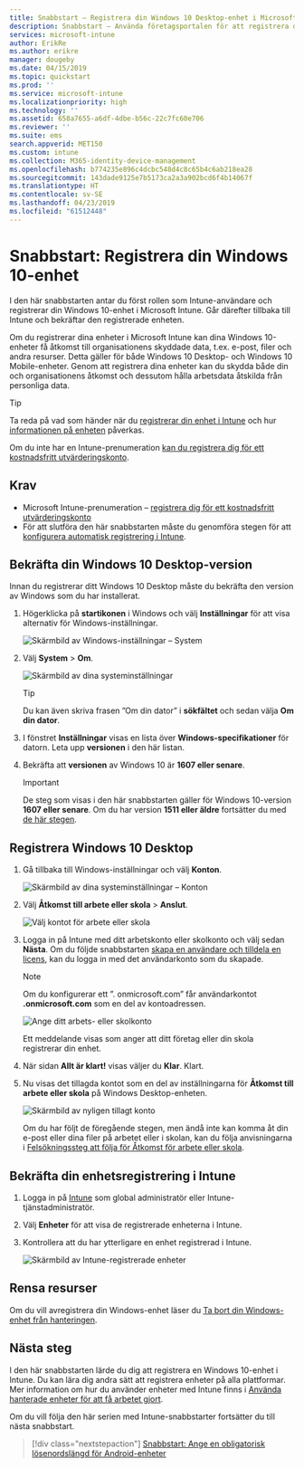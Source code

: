 ```yaml
---
title: Snabbstart – Registrera din Windows 10 Desktop-enhet i Microsoft Intune
description: Snabbstart – Använda företagsportalen för att registrera din Windows 10 Desktop-enhet i Microsoft Intune.
services: microsoft-intune
author: ErikRe
ms.author: erikre
manager: dougeby
ms.date: 04/15/2019
ms.topic: quickstart
ms.prod: ''
ms.service: microsoft-intune
ms.localizationpriority: high
ms.technology: ''
ms.assetid: 658a7655-a6df-4dbe-b56c-22c7fc60e706
ms.reviewer: ''
ms.suite: ems
search.appverid: MET150
ms.custom: intune
ms.collection: M365-identity-device-management
ms.openlocfilehash: b774235e896c4dcbc548d4c8c65b4c6ab218ea28
ms.sourcegitcommit: 143dade9125e7b5173ca2a3a902bcd6f4b14067f
ms.translationtype: HT
ms.contentlocale: sv-SE
ms.lasthandoff: 04/23/2019
ms.locfileid: "61512448"
---
```

# <a name="quickstart-enroll-your-windows-10-device"></a>Snabbstart: Registrera din Windows 10-enhet

I den här snabbstarten antar du först rollen som Intune-användare och registrerar din Windows 10-enhet i Microsoft Intune. Går därefter tillbaka till Intune och bekräftar den registrerade enheten.

Om du registrerar dina enheter i Microsoft Intune kan dina Windows 10-enheter få åtkomst till organisationens skyddade data, t.ex. e-post, filer och andra resurser. Detta gäller för både Windows 10 Desktop- och Windows 10 Mobile-enheter. Genom att registrera dina enheter kan du skydda både din och organisationens åtkomst och dessutom hålla arbetsdata åtskilda från personliga data.

> [!TIP]
> Ta reda på vad som händer när du [registrerar din enhet i Intune](/intune-user-help/what-happens-if-you-install-the-company-portal-app-and-enroll-your-device-in-intune-windows) och hur [informationen på enheten](/intune-user-help/what-info-can-your-company-see-when-you-enroll-your-device-in-intune) påverkas.

Om du inte har en Intune-prenumeration [kan du registrera dig för ett kostnadsfritt utvärderingskonto](free-trial-sign-up.md).

## <a name="prerequisites"></a>Krav

- Microsoft Intune-prenumeration – [registrera dig för ett kostnadsfritt utvärderingskonto](free-trial-sign-up.md)
- För att slutföra den här snabbstarten måste du genomföra stegen för att [konfigurera automatisk registrering i Intune](quickstart-setup-auto-enrollment.md).

## <a name="confirm-your-windows-10-desktop-version"></a>Bekräfta din Windows 10 Desktop-version

Innan du registrerar ditt Windows 10 Desktop måste du bekräfta den version av Windows som du har installerat.

1. Högerklicka på **startikonen** i Windows och välj **Inställningar** för att visa alternativ för Windows-inställningar.

   ![Skärmbild av Windows-inställningar – System](media/quickstart-enroll-windows-device/quickstart-enroll-windows-device-01.png)

2. Välj **System** > **Om**. 

   ![Skärmbild av dina systeminställningar](media/quickstart-enroll-windows-device/quickstart-enroll-windows-device-02.png)

    > [!TIP]
    > Du kan även skriva frasen ”Om din dator” i **sökfältet** och sedan välja **Om din dator**.

3. I fönstret **Inställningar** visas en lista över **Windows-specifikationer** för datorn. Leta upp **versionen** i den här listan.

4. Bekräfta att **versionen** av Windows 10 är **1607 eller senare**.

    > [!IMPORTANT]
    > De steg som visas i den här snabbstarten gäller för Windows 10-version **1607 eller senare**. Om du har version **1511 eller äldre** fortsätter du med [de här stegen](/intune-user-help/enroll-windows-10-device).  

## <a name="enroll-windows-10-desktop"></a>Registrera Windows 10 Desktop

1. Gå tillbaka till Windows-inställningar och välj **Konton**.

   ![Skärmbild av dina systeminställningar – Konton](media/quickstart-enroll-windows-device/quickstart-enroll-windows-device-03.png)

2. Välj **Åtkomst till arbete eller skola** > **Anslut**.

    ![Välj kontot för arbete eller skola](media/quickstart-enroll-windows-device/quickstart-enroll-windows-device-04.png)

3. Logga in på Intune med ditt arbetskonto eller skolkonto och välj sedan **Nästa**. Om du följde snabbstarten [skapa en användare och tilldela en licens](quickstart-create-user.md), kan du logga in med det användarkonto som du skapade.

    > [!NOTE]
    > Om du konfigurerar ett ”. onmicrosoft.com” får användarkontot **.onmicrosoft.com** som en del av kontoadressen. 

   ![Ange ditt arbets- eller skolkonto](media/quickstart-enroll-windows-device/quickstart-enroll-windows-device-05.png)

    Ett meddelande visas som anger att ditt företag eller din skola registrerar din enhet.

4. När sidan **Allt är klart!** visas väljer du **Klar**. Klart.

5. Nu visas det tillagda kontot som en del av inställningarna för **Åtkomst till arbete eller skola** på Windows Desktop-enheten.

   ![Skärmbild av nyligen tillagt konto](media/quickstart-enroll-windows-device/quickstart-enroll-windows-device-06.png)

    Om du har följt de föregående stegen, men ändå inte kan komma åt din e-post eller dina filer på arbetet eller i skolan, kan du följa anvisningarna i [Felsökningssteg att följa för Åtkomst för arbete eller skola](/intune-user-help/troubleshoot-your-windows-10-device-windows#troubleshooting-steps-to-follow-if-you-see-access-work-or-school).

## <a name="confirm-your-device-enrollment-in-intune"></a>Bekräfta din enhetsregistrering i Intune

1. Logga in på [Intune](https://aka.ms/intuneportal) som global administratör eller Intune-tjänstadministratör.
2. Välj **Enheter** för att visa de registrerade enheterna i Intune.
3. Kontrollera att du har ytterligare en enhet registrerad i Intune.

   ![Skärmbild av Intune-registrerade enheter](media/quickstart-enroll-windows-device/quickstart-enroll-windows-device-07.png)

## <a name="clean-up-resources"></a>Rensa resurser

Om du vill avregistrera din Windows-enhet läser du [Ta bort din Windows-enhet från hanteringen](/intune-user-help/unenroll-your-device-from-intune-windows).

## <a name="next-steps"></a>Nästa steg

I den här snabbstarten lärde du dig att registrera en Windows 10-enhet i Intune. Du kan lära dig andra sätt att registrera enheter på alla plattformar. Mer information om hur du använder enheter med Intune finns i [Använda hanterade enheter för att få arbetet gjort](/intune-user-help/use-managed-devices-to-get-work-done).

Om du vill följa den här serien med Intune-snabbstarter fortsätter du till nästa snabbstart.

> [!div class="nextstepaction"]
> [Snabbstart: Ange en obligatorisk lösenordslängd för Android-enheter](quickstart-set-password-length-android.md)
